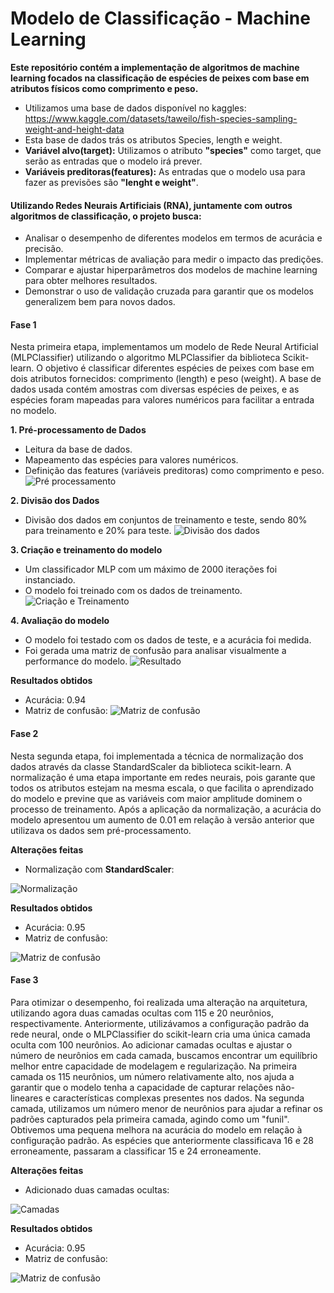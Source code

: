 # Modelo de Classificação - Machine Learning

**Este repositório contém a implementação de algoritmos de machine learning focados na classificação de espécies de peixes com base em atributos físicos como comprimento e peso.**
* Utilizamos uma base de dados disponível no kaggles: https://www.kaggle.com/datasets/taweilo/fish-species-sampling-weight-and-height-data
* Esta base de dados trás os atributos Species, length e weight.
* **Variável alvo(target):** Utilizamos o atributo **"species"** como target, que serão as entradas que o modelo irá prever.
* **Variáveis preditoras(features):** As entradas que o modelo usa para fazer as previsões são **"lenght e weight"**.  

#### Utilizando Redes Neurais Artificiais (RNA), juntamente com outros algoritmos de classificação, o projeto busca:

* Analisar o desempenho de diferentes modelos em termos de acurácia e precisão.
* Implementar métricas de avaliação para medir o impacto das predições.
* Comparar e ajustar hiperparâmetros dos modelos de machine learning para obter melhores resultados.
* Demonstrar o uso de validação cruzada para garantir que os modelos generalizem bem para novos dados.

#### Fase 1

Nesta primeira etapa, implementamos um modelo de Rede Neural Artificial (MLPClassifier) utilizando o algoritmo MLPClassifier da biblioteca Scikit-learn. O objetivo é classificar diferentes espécies de peixes com base em dois atributos fornecidos: comprimento (length) e peso (weight). A base de dados usada contém amostras com diversas espécies de peixes, e as espécies foram mapeadas para valores numéricos para facilitar a entrada no modelo.

**1. Pré-processamento de Dados**
* Leitura da base de dados.
* Mapeamento das espécies para valores numéricos.
* Definição das features (variáveis preditoras) como comprimento e peso.
![Pré processamento](./images/pre_proccess.png "Pré processamento")

**2. Divisão dos Dados**
* Divisão dos dados em conjuntos de treinamento e teste, sendo 80% para treinamento e 20% para teste.
![Divisão dos dados](./images/split_data.png "Divisão dos dados")
  
**3. Criação e treinamento do modelo**
* Um classificador MLP com um máximo de 2000 iterações foi instanciado.
* O modelo foi treinado com os dados de treinamento.
![Criação e Treinamento](./images/train_model.png "Criação e Treinamento")

**4. Avaliação do modelo**
* O modelo foi testado com os dados de teste, e a acurácia foi medida.
* Foi gerada uma matriz de confusão para analisar visualmente a performance do modelo.
![Resultado](./images/result.png "Resultado")

**Resultados obtidos**
* Acurácia: 0.94
* Matriz de confusão:
 ![Matriz de confusão](./images/matriz1.png "Matriz de confusão")

#### Fase 2

Nesta segunda etapa, foi implementada a técnica de normalização dos dados através da classe StandardScaler da biblioteca scikit-learn. A normalização é uma etapa importante em redes neurais, pois garante que todos os atributos estejam na mesma escala, o que facilita o aprendizado do modelo e previne que as variáveis com maior amplitude dominem o processo de treinamento.
Após a aplicação da normalização, a acurácia do modelo apresentou um aumento de 0.01 em relação à versão anterior que utilizava os dados sem pré-processamento.

**Alterações feitas**
* Normalização com **StandardScaler**:

 ![Normalização](./images/normalized.png "Normalização")


**Resultados obtidos**
* Acurácia: 0.95
* Matriz de confusão:

 ![Matriz de confusão](./images/matriz2.png "Matriz de confusão")


#### Fase 3

Para otimizar o desempenho, foi realizada uma alteração na arquitetura, utilizando agora duas camadas ocultas com 115 e 20 neurônios, respectivamente. Anteriormente, utilizávamos a configuração padrão da rede neural, onde o MLPClassifier do scikit-learn cria uma única camada oculta com 100 neurônios. Ao adicionar camadas ocultas e ajustar o número de neurônios em cada camada, buscamos encontrar um equilíbrio melhor entre capacidade de modelagem e regularização. 
Na primeira camada os 115 neurônios, um número relativamente alto, nos ajuda a garantir que o modelo tenha a capacidade de capturar relações não-lineares e características complexas presentes nos dados. 
Na segunda camada, utilizamos um número menor de neurônios para ajudar a refinar os padrões capturados pela primeira camada, agindo como um "funil".
Obtivemos uma pequena melhora na acurácia do modelo em relação à configuração padrão. As espécies que anteriormente classificava 16 e 28 erroneamente, passaram a classificar 15 e 24 erroneamente.

**Alterações feitas**
* Adicionado duas camadas ocultas:

 ![Camadas](./images/camadas.png "Camadas")

**Resultados obtidos**
* Acurácia: 0.95
* Matriz de confusão:

 ![Matriz de confusão](./images/matriz3.png "Matriz de confusão")






